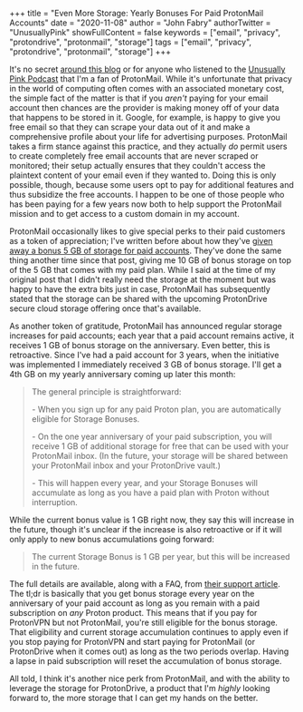 +++
title = "Even More Storage: Yearly Bonuses For Paid ProtonMail Accounts"
date = "2020-11-08"
author = "John Fabry"
authorTwitter = "UnusuallyPink"
showFullContent = false
keywords = ["email", "privacy", "protondrive", "protonmail", "storage"]
tags = ["email", "privacy", "protondrive", "protonmail", "storage"]
+++

It's no secret [around this blog](https://unusually.pink/protonmail-bonus-storage/) or for anyone who listened to the [Unusually Pink Podcast](https://www.dropbox.com/sh/v9yvrhsoahu2vlw/AAB_JaXv3isvQjVyIMdlPHm6a?dl=0) that I'm a fan of ProtonMail. While it's unfortunate that privacy in the world of computing often comes with an associated monetary cost, the simple fact of the matter is that if you _aren't_ paying for your email account then chances are the provider is making money off of your data that happens to be stored in it. Google, for example, is happy to give you free email so that they can scrape your data out of it and make a comprehensive profile about your life for advertising purposes. ProtonMail takes a firm stance against this practice, and they actually _do_ permit users to create completely free email accounts that are never scraped or monitored; their setup actually ensures that they couldn't access the plaintext content of your email even if they wanted to. Doing this is only possible, though, because some users opt to pay for additional features and thus subsidize the free accounts. I happen to be one of those people who has been paying for a few years now both to help support the ProtonMail mission and to get access to a custom domain in my account.

ProtonMail occasionally likes to give special perks to their paid customers as a token of appreciation; I've written before about how they've [given away a bonus 5 GB of storage for paid accounts](https://unusually.pink/protonmail-bonus-storage/). They've done the same thing another time since that post, giving me 10 GB of bonus storage on top of the 5 GB that comes with my paid plan. While I said at the time of my original post that I didn't really need the storage at the moment but was happy to have the extra bits just in case, ProtonMail has subsequently stated that the storage can be shared with the upcoming ProtonDrive secure cloud storage offering once that's available.

As another token of gratitude, ProtonMail has announced regular storage increases for paid accounts; each year that a paid account remains active, it receives 1 GB of bonus storage on the anniversary. Even better, this is retroactive. Since I've had a paid account for 3 years, when the initiative was implemented I immediately received 3 GB of bonus storage. I'll get a 4th GB on my yearly anniversary coming up later this month:

> The general principle is straightforward:
> 
> \- When you sign up for any paid Proton plan, you are automatically eligible for Storage Bonuses.
> 
> \- On the one year anniversary of your paid subscription, you will receive 1 GB of additional storage for free that can be used with your ProtonMail inbox. (In the future, your storage will be shared between your ProtonMail inbox and your ProtonDrive vault.)
> 
> \- This will happen every year, and your Storage Bonuses will accumulate as long as you have a paid plan with Proton without interruption.

While the current bonus value is 1 GB right now, they say this will increase in the future, though it's unclear if the increase is also retroactive or if it will only apply to new bonus accumulations going forward:

> The current Storage Bonus is 1 GB per year, but this will be increased in the future.

The full details are available, along with a FAQ, from [their support article](https://protonmail.com/support/knowledge-base/storage-bonus/?utm_campaign=ww-en-2c-mail-coms_email-storage_reward_email&utm_source=proton_users&utm_medium=email&utm_content=mail_paid%3E1yr&utm_term=learn_more_about_storage_here). The tl;dr is basically that you get bonus storage every year on the anniversary of your paid account as long as you remain with a paid subscription on _any_ Proton product. This means that if you pay for ProtonVPN but not ProtonMail, you're still eligible for the bonus storage. That eligibility and current storage accumulation continues to apply even if you stop paying for ProtonVPN and start paying for ProtonMail (or ProtonDrive when it comes out) as long as the two periods overlap. Having a lapse in paid subscription will reset the accumulation of bonus storage.

All told, I think it's another nice perk from ProtonMail, and with the ability to leverage the storage for ProtonDrive, a product that I'm _highly_ looking forward to, the more storage that I can get my hands on the better.

